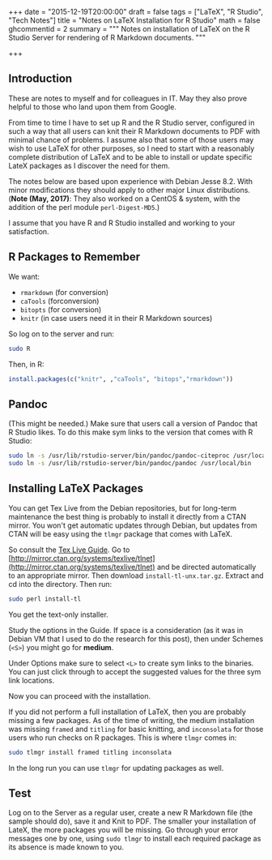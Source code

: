 +++
date = "2015-12-19T20:00:00"
draft = false
tags = ["LaTeX", "R Studio", "Tech Notes"]
title = "Notes on LaTeX Installation for R Studio"
math = false
ghcommentid = 2
summary = """
Notes on installation of LaTeX on the R Studio Server for rendering of R Markdown documents.
"""

+++


## Introduction

These are notes to myself and for colleagues in IT.  May they also prove helpful to those who land upon them from Google.

From time to time I have to set up R and the R Studio server, configured in such a way that all users can knit their R Markdown documents to PDF with minimal chance of problems.  I assume also that some of those users may wish to use LaTeX for other purposes, so I need to start with a reasonably complete distribution of LaTeX and to be able to install or update specific LateX packages as I discover the need for them.

The notes below are based upon experience with Debian Jesse 8.2.  With minor modifications they should apply to other major Linux distributions. (**Note (May, 2017)**:  They also worked on a CentOS & system, with the addition of the perl module `perl-Digest-MD5`.)

I assume that you have R and R Studio installed and working to your satisfaction.

## R Packages to Remember

We want:

* `rmarkdown` (for conversion)
* `caTools` (forconversion)
* `bitopts` (for conversion)
* `knitr` (in case users need it in their R Markdown sources)

So log on to the server and run:

~~~ sh
sudo R
~~~

Then, in R:

~~~ r
install.packages(c("knitr", ,"caTools", "bitops","rmarkdown"))
~~~

## Pandoc

(This might be needed.)  Make sure that users call a version of Pandoc that R Studio likes.  To do this make sym links to the version that comes with R Studio:

~~~ sh
sudo ln -s /usr/lib/rstudio-server/bin/pandoc/pandoc-citeproc /usr/local/bin
sudo ln -s /usr/lib/rstudio-server/bin/pandoc/pandoc /usr/local/bin
~~~


## Installing LaTeX Packages

You can get Tex Live from the Debian repositories, but for long-term maintenance the best thing is probably to install it directly from a CTAN mirror.  You won't get automatic updates through Debian, but updates from CTAN will be easy using the `tlmgr` package that comes with LaTeX.

So consult the [Tex Live Guide](https://www.tug.org/texlive/doc/texlive-en/texlive-en.html).  Go to [http://mirror.ctan.org/systems/texlive/tlnet](http://mirror.ctan.org/systems/texlive/tlnet) and be directed automatically to an appropriate mirror. Then download `install-tl-unx.tar.gz`.  Extract and cd into the directory.  Then run:

~~~ sh
sudo perl install-tl
~~~

You get the text-only installer.

Study the options in the Guide.  If space is a consideration (as it was in Debian VM that I used to do the research for this post), then under Schemes (`<S>`) you might go for **medium**.

Under Options make sure to select `<L>` to create sym links to the binaries.  You can just click through to accept the suggested values for the three sym link locations.

Now you can proceed with the installation.


If you did not perform a full installation of LaTeX, then you are probably missing a few packages.  As of the time of writing, the medium installation was missing  `framed` and `titling` for basic knitting, and `inconsolata` for those users who run checks on R packages.  This is where `tlmgr` comes in:

~~~ sh
sudo tlmgr install framed titling inconsolata
~~~

In the long run you can use `tlmgr` for updating packages as well.

## Test

Log on to the Server as a regular user, create a new R Markdown file (the sample should do), save it and Knit to PDF.  The smaller your installation of LateX, the more packages you will be missing.  Go through your error messages one by one, using `sudo tlmgr` to install each required package as its absence is made known to you.


